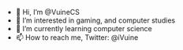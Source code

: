- 👋 Hi, I’m @VuineCS
- 👀 I’m interested in gaming, and computer studies
- 🌱 I’m currently learning computer science
- 📫 How to reach me, Twitter: @iVuine
